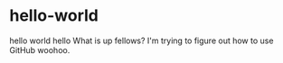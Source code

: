 # hello-world
hello world hello
What is up fellows? I'm trying to figure out how to use GitHub woohoo.
